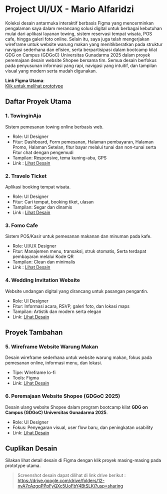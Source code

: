 # Project UI/UX - Mario Alfaridzi

Koleksi desain antarmuka interaktif berbasis Figma yang mencerminkan pengalaman saya dalam merancang solusi digital untuk berbagai kebutuhan mulai dari aplikasi layanan towing, sistem reservasi tempat wisata, POS cafe, hingga galeri foto online. Selain itu, saya juga telah mengerjakan wireframe untuk website warung makan yang menitikberatkan pada struktur navigasi sederhana dan efisien, serta berpartisipasi dalam bootcamp kilat GDG on Campus (GDGoC) Universitas Gunadarma 2025 dalam proyek peremajaan desain website Shopee bersama tim. Semua desain berfokus pada penyusunan informasi yang rapi, navigasi yang intuitif, dan tampilan visual yang modern serta mudah digunakan.

**Link Figma Utama**:  
[Klik untuk melihat prototype](https://www.figma.com/proto/8erpQ3z0JZzwtsm2nmOEd0/Portofolio-Mario-Alfaridzi?node-id=2-2)


## Daftar Proyek Utama

### 1. **TowinginAja**
Sistem pemesanan towing online berbasis web.
- Role: UI Designer
- Fitur: Dashboard, Form pemesanan, Halaman pembayaran, Halaman Promo, Halaman Setelan, fitur bayar melalui tunai dan non-tunai serta Fitur chat dengan pengemudi
- Tampilan: Responsive, tema kuning-abu, GPS
- Link : [Lihat Desain](https://www.figma.com/proto/KFQlXm7VV1XHgBqTocDh5n/Untitled?node-id=1-8&t=cZBECZ2vskznS3bt-6&starting-point-node-id=1%3A8)

### 2. **Travelo Ticket**
Aplikasi booking tempat wisata.
- Role: UI Designer
- Fitur: Cari tempat, booking tiket, ulasan
- Tampilan: Segar dan dinamis
- Link : [Lihat Desain](https://www.figma.com/proto/N8h06uXc3mKm8VPQ7fCn9e/Travelo-ticket?node-id=1-2&t=cZBECZ2vskznS3bt-6&starting-point-node-id=1%3A2)

### 3. **Fomo Cafe**
Sistem POS/Kasir untuk pemesanan makanan dan minuman pada kafe.
- Role: UI/UX Designer
- Fitur: Manajemen menu, transaksi, struk otomatis, Serta terdapat pembayaran melalui Kode QR
- Tampilan: Clean dan minimalis
- Link : [Lihat Desain](https://www.figma.com/proto/g7k2czR1IDszhNLqiiFgvT/Untitled?node-id=65-39400&t=cZBECZ2vskznS3bt-6&starting-point-node-id=65%3A39400)

### 4. **Wedding Invitation Website**
Website undangan digital yang dirancang untuk pasangan pengantin.
- Role: UI Designer
- Fitur: Informasi acara, RSVP, galeri foto, dan lokasi maps
- Tampilan: Artistik dan modern serta elegan
- Link: [Lihat Desain](https://www.figma.com/proto/8hbWiJt266Qt382PHXSgmK/IMK?node-id=5-24&t=cZBECZ2vskznS3bt-6&starting-point-node-id=5%3A24)
  


## Proyek Tambahan

### 5. **Wireframe Website Warung Makan**
Desain wireframe sederhana untuk website warung makan, fokus pada pemesanan online, informasi menu, dan lokasi.
- Tipe: Wireframe lo-fi
- Tools: Figma
- Link: [Lihat Desain](https://www.figma.com/design/i5tFuMEhSFSekCKF1BycgM/Untitled?m=auto&t=kZ8iaSh8YVcH5O8M-6)

### 6. **Peremajaan Website Shopee (GDGoC 2025)**
Desain ulang website Shopee dalam program bootcamp kilat **GDG on Campus (GDGoC) Universitas Gunadarma 2025**.
- Role: UI Designer
- Fokus: Penyegaran visual, user flow baru, dan peningkatan usability
- Link: [Lihat Desain](https://www.figma.com/design/PdHKy3malgFkutWFZww4p0/Kelompok-5?m=auto&t=kZ8iaSh8YVcH5O8M-6)


## Cuplikan Desain
Silakan lihat detail desain di Figma dengan klik proyek masing-masing pada prototype utama.

> Screenshot desain dapat dilihat di link drive berikut : https://drive.google.com/drive/folders/12-nvA7cAzgqPPpFyQXc5UoFbY4BtSLKi?usp=sharing
